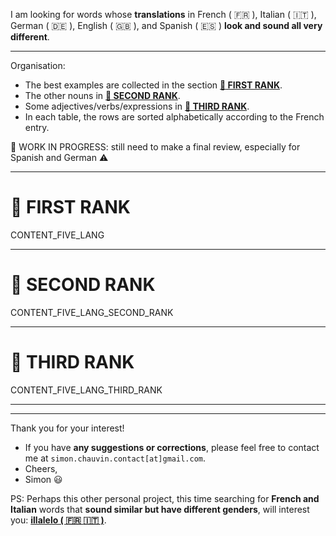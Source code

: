 I am looking for words whose **translations** in French ( :fr: ), Italian ( :it: ), German ( :de: ), English ( :uk: ), and Spanish ( :es: ) **look and sound all very different**.

---

Organisation:
- The best examples are collected in the section **[:1st_place_medal: FIRST RANK](#1st_place_medal-first-rank)**.
- The other nouns in **[:2nd_place_medal: SECOND RANK](#2nd_place_medal-second-rank)**.
- Some adjectives/verbs/expressions in **[:3rd_place_medal: THIRD RANK](#3rd_place_medal-third-rank)**.
- In each table, the rows are sorted alphabetically according to the French entry.

:construction: WORK IN PROGRESS: still need to make a final review, especially for Spanish and German :warning:

---

# :1st_place_medal: FIRST RANK

CONTENT_FIVE_LANG

---

# :2nd_place_medal: SECOND RANK

CONTENT_FIVE_LANG_SECOND_RANK

---

# :3rd_place_medal: THIRD RANK

CONTENT_FIVE_LANG_THIRD_RANK

---
---

Thank you for your interest!
- If you have **any suggestions or corrections**, please feel free to contact me at `simon.chauvin.contact[at]gmail.com`.
- Cheers,
- Simon :smiley:

PS: Perhaps this other personal project, this time searching for **French and Italian** words that **sound similar but have different genders**, will interest you: **[illalelo ( :fr: :it: )](https://github.com/chauvinSimon/illalelo/blob/main/README.md)**.
